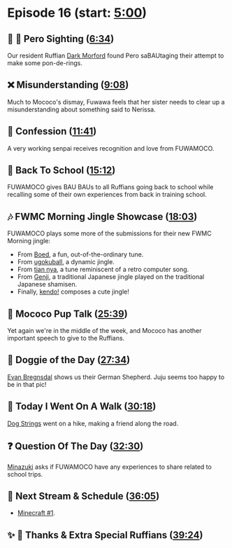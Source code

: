 # Episode 16 (start: [5:00](https://youtu.be/Z3C4pzDIeEo?t=5m00s))

## 👀 💜 Pero Sighting ([6:34](https://youtu.be/Z3C4pzDIeEo?t=6m34s))

Our resident Ruffian [Dark Morford](https://twitter.com/darkmorford/status/1698809325748461591) found Pero saBAUtaging their attempt to make some pon-de-rings.

## ❌ Misunderstanding ([9:08](https://youtu.be/Z3C4pzDIeEo?t=9m08s))

Much to Mococo's dismay, Fuwawa feels that her sister needs to clear up a misunderstanding about something said to Nerissa.

## 🙊 Confession ([11:41](https://youtu.be/Z3C4pzDIeEo?t=11m41s))

A very working senpai receives recognition and love from FUWAMOCO.

## 🏫 Back To School ([15:12](https://youtu.be/Z3C4pzDIeEo?t=15m12s))

FUWAMOCO gives BAU BAUs to all Ruffians going back to school while recalling some of their own experiences from back in training school.

## 🎶 FWMC Morning Jingle Showcase ([18:03](https://youtu.be/Z3C4pzDIeEo?t=18m03s))

FUWAMOCO plays some more of the submissions for their new FWMC Morning jingle:

* From [Boed](https://twitter.com/Edeadbl/status/1696245083991887900), a fun, out-of-the-ordinary tune.
* From [ugokuball](https://twitter.com/ugokuball/status/1696499302879936627), a dynamic jingle.
* From [tian nya](https://twitter.com/tiannya_/status/1695967607361278003), a tune reminiscent of a retro computer song.
* From [Genji](https://twitter.com/GenjiPriv/status/1695911705833042176), a traditional Japanese jingle played on the traditional Japanese shamisen.
* Finally, [kendo!](https://twitter.com/kendddo/status/1695449790862217554) composes a cute jingle!

## 📣 Mococo Pup Talk ([25:39](https://youtu.be/Z3C4pzDIeEo?t=25m39s))

Yet again we're in the middle of the week, and Mococo has another important speech to give to the Ruffians.

## 🐶 Doggie of the Day ([27:34](https://youtu.be/Z3C4pzDIeEo?t=27m34s))

[Evan Bregnsdal](https://twitter.com/EvanBregnsdal/status/1698918072634298804) shows us their German Shepherd. Juju seems too happy to be in that pic!

## 🚶 Today I Went On A Walk ([30:18](https://youtu.be/Z3C4pzDIeEo?t=30m18s))

[Dog Strings](https://twitter.com/Dog_Strings/status/1698967826181259484) went on a hike, making a friend along the road.

## ❓ Question Of The Day ([32:30](https://youtu.be/Z3C4pzDIeEo?t=32m30s))

[Minazuki](https://twitter.com/minazukifwmc/status/1698213603676148214) asks if FUWAMOCO have any experiences to share related to school trips.

## 📅 Next Stream & Schedule ([36:05](https://youtu.be/Z3C4pzDIeEo?t=36m05s))

* [Minecraft #1](https://youtu.be/mn2yVMiDAGs).

## ✨ 🐾 Thanks & Extra Special Ruffians ([39:24](https://youtu.be/Z3C4pzDIeEo?t=39m24s))
